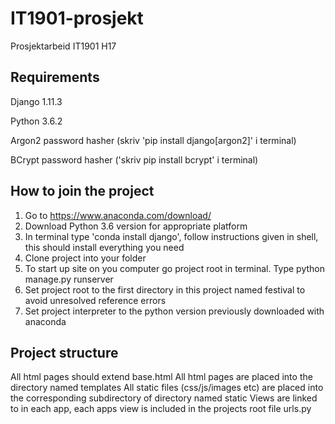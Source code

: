 # IT1901-prosjekt
Prosjektarbeid IT1901 H17


## Requirements

Django 1.11.3

Python 3.6.2

Argon2 password hasher (skriv 'pip install django[argon2]' i terminal)

BCrypt password hasher ('skriv pip install bcrypt' i terminal)


## How to join the project

1. Go to https://www.anaconda.com/download/
2. Download Python 3.6 version for appropriate platform
3. In terminal type 'conda install django', follow instructions given in shell, this should install everything you need
4. Clone project into your folder
5. To start up site on you computer go project root in terminal. Type python manage.py runserver
6. Set project root to the first directory in this project named festival to avoid unresolved reference errors
7. Set project interpreter to the python version previously downloaded with anaconda

## Project structure

All html pages should extend base.html
All html pages are placed into the directory named templates
All static files (css/js/images etc) are placed into the corresponding subdirectory of directory named static
Views are linked to in each app, each apps view is included in the projects root file urls.py

